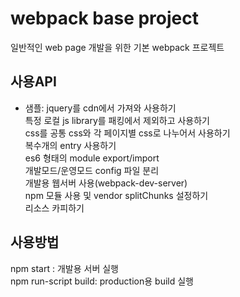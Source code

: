 # webpack base project
일반적인 web page 개발을 위한 기본 webpack 프로젝트

## 사용API

* 샘플: jquery를 cdn에서 가져와 사용하기  
       특정 로컬 js library를 패킹에서 제외하고 사용하기  
       css를 공통 css와 각 페이지별 css로 나누어서 사용하기  
       복수개의 entry 사용하기  
       es6 형태의 module export/import  
       개발모드/운영모드 config 파일 분리  
       개발용 웹서버 사용(webpack-dev-server)  
       npm 모듈 사용 및 vendor splitChunks 설정하기  
       리소스 카피하기  


## 사용방법

npm start : 개발용 서버 실행  
npm run-script build: production용 build 실행  